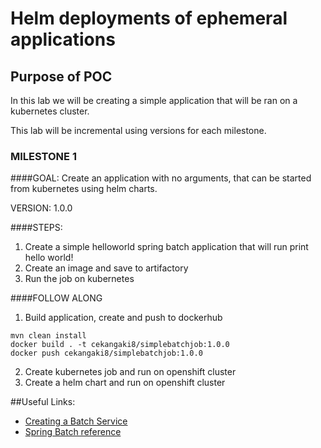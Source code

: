 # Helm deployments of ephemeral applications

## Purpose of POC

In this lab we will be creating a simple application that will be ran on a kubernetes cluster.

This lab will be incremental using versions for each milestone.

### MILESTONE 1

####GOAL:
Create an application with no arguments, that can be started from kubernetes using helm charts.

VERSION: 1.0.0

####STEPS:
1. Create a simple helloworld spring batch application that will run print hello world!
2. Create an image and save to artifactory
3. Run the job on kubernetes

####FOLLOW ALONG
1. Build application, create and push to dockerhub
```
mvn clean install
docker build . -t cekangaki8/simplebatchjob:1.0.0
docker push cekangaki8/simplebatchjob:1.0.0
```
2. Create kubernetes job and run on openshift cluster
3. Create a helm chart and run on openshift cluster


##Useful Links:
* [Creating a Batch Service](https://spring.io/guides/gs/batch-processing/)
* [Spring Batch reference](https://docs.spring.io/spring-batch/docs/current/reference/html/)

